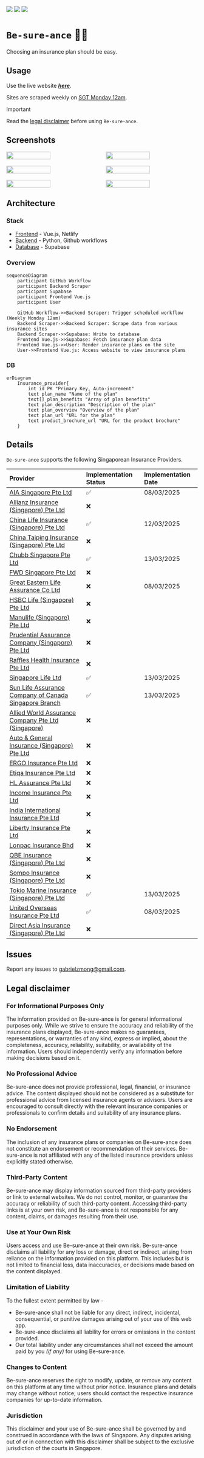 ![](https://github.com/gongahkia/be-sure-ance/actions/workflows/scrape-to-supabase.yml/badge.svg)
![](https://api.netlify.com/api/v1/badges/281baeb4-46fd-4008-9f72-36324a3e1cad/deploy-status)
[![](https://img.shields.io/badge/be_sure_ance_1.0.0-passing-green)](https://github.com/gongahkia/be-sure-ance/releases/tag/1.0.0)

# `Be-sure-ance` 🤷‍♂️

Choosing an insurance plan should be easy. 

## Usage

Use the live website [***here***](https://be-sure-ance.netlify.app/).

Sites are scraped weekly on [SGT Monday 12am](./.github/workflows/scrape-to-supabase.yml).

> [!IMPORTANT]  
> Read the [legal disclaimer](#legal-disclaimer) before using `Be-sure-ance`.  

## Screenshots

<div style="display: flex; justify-content: space-between;">
  <img src="./assets/1.png" width="48%">
  <img src="./assets/2.png" width="48%">
</div>
<br>
<div style="display: flex; justify-content: space-between;">
  <img src="./assets/3.png" width="48%">
  <img src="./assets/4.png" width="48%">
</div>
<br>
<div style="display: flex; justify-content: space-between;">
  <img src="./assets/5.png" width="48%">
  <img src="./assets/6.png" width="48%">
</div>

## Architecture

### Stack

* [Frontend](./src/be-sure-ance-app/) - Vue.js, Netlify
* [Backend](./src/scrapers/) - Python, Github workflows
* [Database](./src/lib/create.sql) - Supabase

### Overview

```mermaid
sequenceDiagram
    participant GitHub Workflow
    participant Backend Scraper
    participant Supabase
    participant Frontend Vue.js
    participant User

    GitHub Workflow->>Backend Scraper: Trigger scheduled workflow (Weekly Monday 12am)
    Backend Scraper->>Backend Scraper: Scrape data from various insurance sites
    Backend Scraper->>Supabase: Write to database
    Frontend Vue.js->>Supabase: Fetch insurance plan data
    Frontend Vue.js->>User: Render insurance plans on the site
    User->>Frontend Vue.js: Access website to view insurance plans
```

### DB

```mermaid
erDiagram
    Insurance_provider{
        int id PK "Primary Key, Auto-increment"
        text plan_name "Name of the plan"
        text[] plan_benefits "Array of plan benefits"
        text plan_description "Description of the plan"
        text plan_overview "Overview of the plan"
        text plan_url "URL for the plan"
        text product_brochure_url "URL for the product brochure"
    }
```

## Details

`Be-sure-ance` supports the following Singaporean Insurance Providers. 

| Provider | Implementation Status | Implementation Date |
| :--- | :--- | :--- |
| [AIA Singapore Pte Ltd](https://www.aia.com.sg/en/index) | ✅ | 08/03/2025 |
| [Allianz Insurance (Singapore) Pte Ltd](https://www.allianz.sg/) | ❌ | | 
| [China Life Insurance (Singapore) Pte Ltd](https://www.chinalife.com.sg/) | ✅ | 12/03/2025 |
| [China Taiping Insurance (Singapore) Pte Ltd](https://www.sg.cntaiping.com/en/) | ❌ || 
| [Chubb Singapore Pte Ltd](https://www.chubb.com/sg-en/) | ✅ | 13/03/2025 | 
| [FWD Singapore Pte Ltd](https://www.fwd.com.sg/) | ❌ || 
| [Great Eastern Life Assurance Co Ltd](https://www.greateasternlife.com/sg/en/about-us.html) | ❌ | 08/03/2025 | 
| [HSBC Life (Singapore) Pte Ltd](https://www.insurance.hsbc.com.sg/) | ❌ || 
| [Manulife (Singapore) Pte Ltd](https://www.manulife.com.sg/) | ❌ || 
| [Prudential Assurance Company (Singapore) Pte Ltd](https://www.prudential.com.sg/) | ❌ || 
| [Raffles Health Insurance Pte Ltd](https://www.raffleshealthinsurance.com/) | ❌ || 
| [Singapore Life Ltd](https://singlife.com/en) | ✅ | 13/03/2025 | 
| [Sun Life Assurance Company of Canada Singapore Branch](https://www.sunlife.com.sg/en/) | ✅ | 13/03/2025 | 
| [Allied World Assurance Company Pte Ltd (Singapore)](https://alliedworldinsurance.com/singapore/) | ❌ || 
| [Auto & General Insurance (Singapore) Pte Ltd](https://www.aig.sg/home) | ❌ || 
| [ERGO Insurance Pte Ltd](https://www.ergo.com.sg/) | ❌ || 
| [Etiqa Insurance Pte Ltd](https://www.etiqa.com.sg/) | ❌ || 
| [HL Assurance Pte Ltd](https://www.hlas.com.sg/) | ❌ || 
| [Income Insurance Pte Ltd](https://www.income.com.sg/) | ❌ || 
| [India International Insurance Pte Ltd](https://www.iii.com.sg/) | ❌ || 
| [Liberty Insurance Pte Ltd](https://www.libertyinsurance.com.sg/) | ❌ || 
| [Lonpac Insurance Bhd](https://www.lonpac.com/) | ❌ || 
| [QBE Insurance (Singapore) Pte Ltd](https://www.qbe.com/sg) | ❌ || 
| [Sompo Insurance (Singapore) Pte Ltd](https://www.sompo.com.sg/) | ❌ || 
| [Tokio Marine Insurance (Singapore) Pte Ltd](https://www.tokiomarine.com/sg/en.html) | ✅ | 13/03/2025 | 
| [United Overseas Insurance Pte Ltd](https://www.uoi.com.sg/index.page) | ✅ | 08/03/2025 | 
| [Direct Asia Insurance (Singapore) Pte Ltd](https://www.directasia.com/) | ❌ || 

## Issues

Report any issues to [gabrielzmong@gmail.com](mailto:gabrielzmong@gmail.com).

## Legal disclaimer

### For Informational Purposes Only

The information provided on Be-sure-ance is for general informational purposes only. While we strive to ensure the accuracy and reliability of the insurance plans displayed, Be-sure-ance makes no guarantees, representations, or warranties of any kind, express or implied, about the completeness, accuracy, reliability, suitability, or availability of the information. Users should independently verify any information before making decisions based on it.

### No Professional Advice

Be-sure-ance does not provide professional, legal, financial, or insurance advice. The content displayed should not be considered as a substitute for professional advice from licensed insurance agents or advisors. Users are encouraged to consult directly with the relevant insurance companies or professionals to confirm details and suitability of any insurance plans.

### No Endorsement

The inclusion of any insurance plans or companies on Be-sure-ance does not constitute an endorsement or recommendation of their services. Be-sure-ance is not affiliated with any of the listed insurance providers unless explicitly stated otherwise.

### Third-Party Content

Be-sure-ance may display information sourced from third-party providers or link to external websites. We do not control, monitor, or guarantee the accuracy or reliability of such third-party content. Accessing third-party links is at your own risk, and Be-sure-ance is not responsible for any content, claims, or damages resulting from their use.

### Use at Your Own Risk

Users access and use Be-sure-ance at their own risk. Be-sure-ance disclaims all liability for any loss or damage, direct or indirect, arising from reliance on the information provided on this platform. This includes but is not limited to financial loss, data inaccuracies, or decisions made based on the content displayed.

### Limitation of Liability

To the fullest extent permitted by law - 

* Be-sure-ance shall not be liable for any direct, indirect, incidental, consequential, or punitive damages arising out of your use of this web app.
* Be-sure-ance disclaims all liability for errors or omissions in the content provided.
* Our total liability under any circumstances shall not exceed the amount paid by you *(if any)* for using Be-sure-ance.

### Changes to Content

Be-sure-ance reserves the right to modify, update, or remove any content on this platform at any time without prior notice. Insurance plans and details may change without notice; users should contact the respective insurance companies for up-to-date information.

### Jurisdiction

This disclaimer and your use of Be-sure-ance shall be governed by and construed in accordance with the laws of Singapore. Any disputes arising out of or in connection with this disclaimer shall be subject to the exclusive jurisdiction of the courts in Singapore.